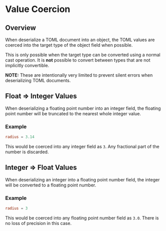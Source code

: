 # Value Coercion

## Overview

When deserialize a TOML document into an object, the TOML values are coerced into the target type of the object field when possible.

This is only possible when the target type can be converted using a normal cast operation.
It is **not** possible to convert between types that are not implicitly convertible.

**NOTE:** These are intentionally very limited to prevent silent errors when deserializing TOML documents.

## Float => Integer Values

When deserializing a floating point number into an integer field, the floating point number will be truncated to the nearest whole integer value.

### Example

```toml
radius = 3.14
```

This would be coerced into any integer field as `3`. Any fractional part of the number is discarded.

## Integer => Float Values

When deserializing an integer into a floating point number field, the integer will be converted to a floating point number.

### Example

```toml
radius = 3
```

This would be coerced into any floating point number field as `3.0`. There is no loss of precision in this case.
